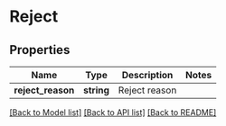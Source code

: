 # Reject

## Properties
Name | Type | Description | Notes
------------ | ------------- | ------------- | -------------
**reject_reason** | **string** | Reject reason | 

[[Back to Model list]](../README.md#documentation-for-models) [[Back to API list]](../README.md#documentation-for-api-endpoints) [[Back to README]](../README.md)


